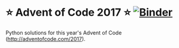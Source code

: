 # :star: Advent of Code 2017 :star: [![Binder](https://mybinder.org/badge.svg)](https://mybinder.org/v2/gh/catch22/advent-of-code-2017/master?filepath=01.ipynb)

Python solutions for this year's Advent of Code (http://adventofcode.com/2017).
